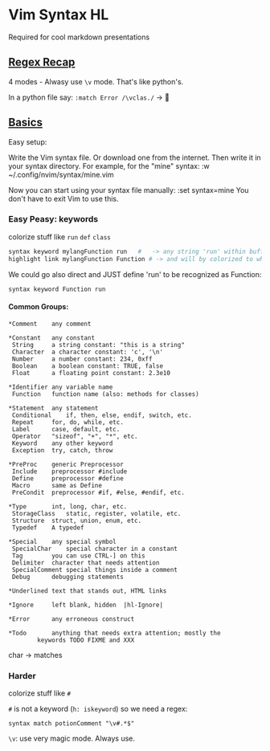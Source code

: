 # Vim Syntax HL

Required for cool markdown presentations

## [Regex Recap][R]

[R]: https://learnvimscriptthehardway.stevelosh.com/chapters/31.html

4 modes - Alwasy use `\v` mode. That's like python's.

In a python file say: `:match Error /\vclas./` -> 🥰



## [Basics][B]


[B]: https://learnvimscriptthehardway.stevelosh.com/chapters/45.html

Easy setup:


Write the Vim syntax file.  Or download one from the internet.  Then write it in your
syntax directory.  For example, for the "mine" syntax:  :w ~/.config/nvim/syntax/mine.vim

Now you can start using your syntax file manually:  :set syntax=mine
You don't have to exit Vim to use this.


### Easy Peasy: keywords

colorize stuff like `run` `def` `class`
```python
syntax keyword mylangFunction run   #   -> any string 'run' within buffers with matching filetypes is now a mylangFunction
highlight link mylangFunction Function # -> and will by colorized to whatever rose-pine author defined for *common* keyword Function
```
We could go also direct and JUST define 'run' to be recognized as Function:

    syntax keyword Function run

#### Common Groups:

	*Comment	any comment

	*Constant	any constant
	 String		a string constant: "this is a string"
	 Character	a character constant: 'c', '\n'
	 Number		a number constant: 234, 0xff
	 Boolean	a boolean constant: TRUE, false
	 Float		a floating point constant: 2.3e10

	*Identifier	any variable name
	 Function	function name (also: methods for classes)

	*Statement	any statement
	 Conditional	if, then, else, endif, switch, etc.
	 Repeat		for, do, while, etc.
	 Label		case, default, etc.
	 Operator	"sizeof", "+", "*", etc.
	 Keyword	any other keyword
	 Exception	try, catch, throw

	*PreProc	generic Preprocessor
	 Include	preprocessor #include
	 Define		preprocessor #define
	 Macro		same as Define
	 PreCondit	preprocessor #if, #else, #endif, etc.

	*Type		int, long, char, etc.
	 StorageClass	static, register, volatile, etc.
	 Structure	struct, union, enum, etc.
	 Typedef	A typedef

	*Special	any special symbol
	 SpecialChar	special character in a constant
	 Tag		you can use CTRL-] on this
	 Delimiter	character that needs attention
	 SpecialComment	special things inside a comment
	 Debug		debugging statements

	*Underlined	text that stands out, HTML links

	*Ignore		left blank, hidden  |hl-Ignore|

	*Error		any erroneous construct

	*Todo		anything that needs extra attention; mostly the
			keywords TODO FIXME and XXX





char -> matches 


### Harder

colorize stuff like `#`

`#` is not a keyword (`h: iskeyword`) so we need a regex:

    syntax match potionComment "\v#.*$"

`\v`: use very magic mode. Always use.
